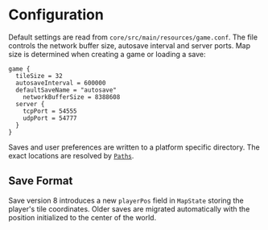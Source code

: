 # Configuration

Default settings are read from `core/src/main/resources/game.conf`.
The file controls the network buffer size, autosave interval and server ports.
Map size is determined when creating a game or loading a save:

```hocon
game {
  tileSize = 32
  autosaveInterval = 600000
  defaultSaveName = "autosave"
    networkBufferSize = 8388608
  server {
    tcpPort = 54555
    udpPort = 54777
  }
}
```

Saves and user preferences are written to a platform specific directory. The
exact locations are resolved by
[`Paths`](../core/src/main/java/net/lapidist/colony/io/Paths.java).

## Save Format

Save version 8 introduces a new `playerPos` field in `MapState` storing the player's tile
coordinates. Older saves are migrated automatically with the position initialized to the
center of the world.
